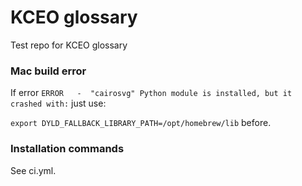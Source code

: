 # KCEO glossary

Test repo for KCEO glossary

### Mac build error
If error `ERROR   -  "cairosvg" Python module is installed, but it crashed with:` just use:

`export DYLD_FALLBACK_LIBRARY_PATH=/opt/homebrew/lib` before.

### Installation commands 
See ci.yml.
